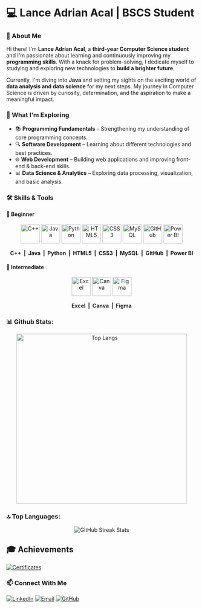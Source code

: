 # 💻 Lance Adrian Acal | BSCS Student

### 🚀 About Me  
Hi there! I'm **Lance Adrian Acal**, a **third-year Computer Science student** and I'm passionate about learning and continuously improving my **programming skills**. With a knack for problem-solving, I dedicate myself to studying and exploring new technologies to **build a brighter future**.

Currently, I'm diving into **Java** and setting my sights on the exciting world of **data analysis and data science** for my next steps. My journey in Computer Science is driven by curiosity, determination, and the aspiration to make a meaningful impact.

### 📌 What I'm Exploring  
- 📚 **Programming Fundamentals** – Strengthening my understanding of core programming concepts.  
- 🔍 **Software Development** – Learning about different technologies and best practices.  
- 🌐 **Web Development** – Building web applications and improving front-end & back-end skills.  
- 📊 **Data Science & Analytics** – Exploring data processing, visualization, and basic analysis.  

### **🛠️ Skills & Tools**  

#### **📌 Beginner**  
<p align="center">
  <img src="https://cdn.jsdelivr.net/gh/devicons/devicon/icons/cplusplus/cplusplus-original.svg" alt="C++" width="50" height="50"/>
  <img src="https://cdn.jsdelivr.net/gh/devicons/devicon/icons/java/java-original.svg" alt="Java" width="50" height="50"/>
  <img src="https://cdn.jsdelivr.net/gh/devicons/devicon/icons/python/python-original.svg" alt="Python" width="50" height="50"/>
  <img src="https://cdn.jsdelivr.net/gh/devicons/devicon/icons/html5/html5-original.svg" alt="HTML5" width="50" height="50"/>
  <img src="https://cdn.jsdelivr.net/gh/devicons/devicon/icons/css3/css3-original.svg" alt="CSS3" width="50" height="50"/>
  <img src="https://cdn.jsdelivr.net/gh/devicons/devicon/icons/mysql/mysql-original.svg" alt="MySQL" width="50" height="50"/>
  <img src="https://pngimg.com/uploads/github/small/github_PNG63.png" alt="GitHub" width="50" height="50"/>
  <img src="https://upload.wikimedia.org/wikipedia/commons/c/cf/New_Power_BI_Logo.svg" alt="Power BI" width="50" height="50"/>
</p>

<p align="center" style="font-weight:bold;">
  C++ &nbsp;|&nbsp; Java &nbsp;|&nbsp; Python &nbsp;|&nbsp; HTML5 &nbsp;|&nbsp; CSS3 &nbsp;|&nbsp; MySQL &nbsp;|&nbsp; GitHub &nbsp;|&nbsp; Power BI
</p>

#### **📌 Intermediate**  
<p align="center">
  <img src="https://static.vecteezy.com/system/resources/previews/022/100/657/non_2x/microsoft-excel-logo-transparent-free-png.png" alt="Excel" width="50" height="50"/>
  <img src="https://i.pinimg.com/originals/74/6d/77/746d77ef9b49afd5ec2306d39592d01e.png" alt="Canva" width="50" height="50"/>
  <img src="https://cdn.jsdelivr.net/gh/devicons/devicon/icons/figma/figma-original.svg" alt="Figma" width="50" height="50"/>
</p>

<p align="center" style="font-weight:bold;">
  Excel &nbsp;|&nbsp; Canva &nbsp;|&nbsp; Figma
</p>

### **📊 Github Stats:**

<p align="center">
  <img src="https://github-readme-stats.vercel.app/api/top-langs/?username=lncadrnn&layout=compact&theme=dark" alt="Top Langs" width="450"/>
</p>


### **🔝 Top Languages:**

<p align="center">
  <img src="https://github-readme-streak-stats.herokuapp.com/?user=lncadrnn&theme=dark" alt="GitHub Streak Stats"/>
</p>


## 🎓 Achievements 
[![Certificates](https://img.shields.io/badge/View%20Certificates-%230A66C2.svg?style=for-the-badge&logo=read-the-docs&logoColor=white)](https://github.com/lncadrnn/certificates)

### 📫 Connect With Me  
[![LinkedIn](https://img.shields.io/badge/LinkedIn-%230077B5.svg?logo=linkedin&logoColor=white)](https://linkedin.com/in/lncadrnn) 
[![Email](https://img.shields.io/badge/Email-D14836?logo=gmail&logoColor=white)](mailto:lanceadrn.acal@gmail.com) 
[![GitHub](https://img.shields.io/badge/GitHub-white?logo=github&logoColor=black)](https://github.com/lncadrnn)


